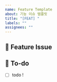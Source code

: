 ```yaml
---
name: Feature Template
about: 기능 이슈 템플릿
title: "[FEAT] "
labels: ""
assignees: ""
---
```


## 📌 Feature Issue

<!-- 구현할 기능에 대한 내용을 설명해주세요. -->

## 📝 To-do

<!-- 해야 할 일들을 적어주세요. -->

- [ ] todo !
